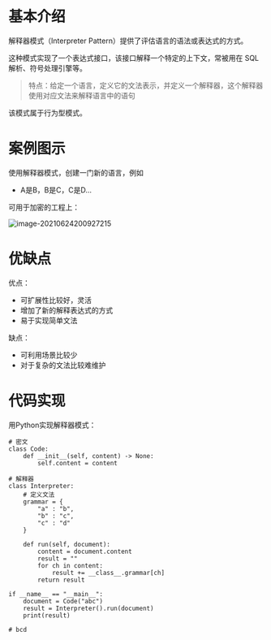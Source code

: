 # 基本介绍

解释器模式（Interpreter Pattern）提供了评估语言的语法或表达式的方式。

这种模式实现了一个表达式接口，该接口解释一个特定的上下文，常被用在 SQL 解析、符号处理引擎等。

> 特点：给定一个语言，定义它的文法表示，并定义一个解释器，这个解释器使用对应文法来解释语言中的语句

该模式属于行为型模式。

# 案例图示

使用解释器模式，创建一门新的语言，例如

- A是B，B是C，C是D…

可用于加密的工程上：

![image-20210624200927215](https://images-1302522496.cos.ap-nanjing.myqcloud.com/img/image-20210624200927215.png)



# 优缺点



优点：

- 可扩展性比较好，灵活
- 增加了新的解释表达式的方式
- 易于实现简单文法

缺点：

- 可利用场景比较少
- 对于复杂的文法比较难维护



# 代码实现

用Python实现解释器模式：

```
# 密文
class Code:
    def __init__(self, content) -> None:
        self.content = content

# 解释器
class Interpreter:
    # 定义文法
    grammar = {
        "a" : "b",
        "b" : "c",
        "c" : "d"
    }

    def run(self, document):
        content = document.content
        result = ""
        for ch in content:
            result += __class__.grammar[ch]
        return result

if __name__ == "__main__":
    document = Code("abc")
    result = Interpreter().run(document)
    print(result)

# bcd
```

